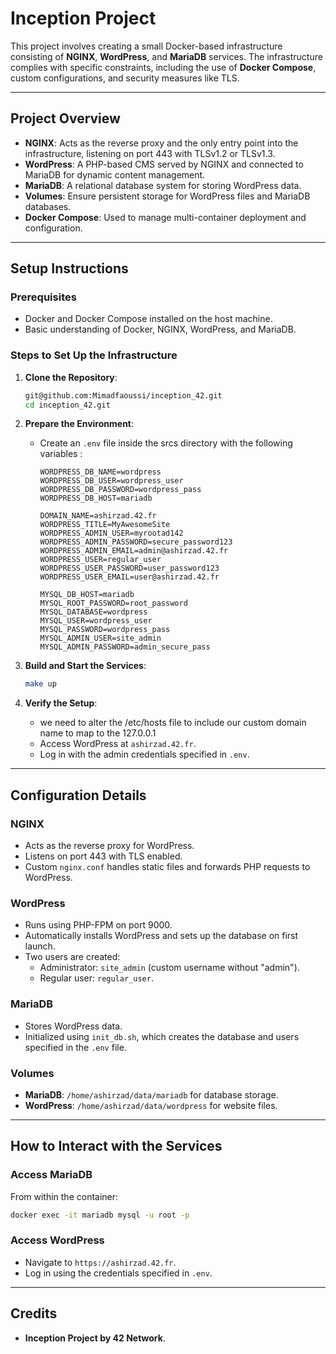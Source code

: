 # Inception Project

This project involves creating a small Docker-based infrastructure consisting of **NGINX**, **WordPress**, and **MariaDB** services. The infrastructure complies with specific constraints, including the use of **Docker Compose**, custom configurations, and security measures like TLS.

---

## Project Overview

- **NGINX**: Acts as the reverse proxy and the only entry point into the infrastructure, listening on port 443 with TLSv1.2 or TLSv1.3.
- **WordPress**: A PHP-based CMS served by NGINX and connected to MariaDB for dynamic content management.
- **MariaDB**: A relational database system for storing WordPress data.
- **Volumes**: Ensure persistent storage for WordPress files and MariaDB databases.
- **Docker Compose**: Used to manage multi-container deployment and configuration.

---

## Setup Instructions

### Prerequisites

- Docker and Docker Compose installed on the host machine.
- Basic understanding of Docker, NGINX, WordPress, and MariaDB.



### Steps to Set Up the Infrastructure

1. **Clone the Repository**:
   ```bash
   git@github.com:Mimadfaoussi/inception_42.git
   cd inception_42.git
   ```

2. **Prepare the Environment**:
   - Create an `.env` file inside the srcs directory  with the following variables :
     ```dotenv
     WORDPRESS_DB_NAME=wordpress
     WORDPRESS_DB_USER=wordpress_user
     WORDPRESS_DB_PASSWORD=wordpress_pass
     WORDPRESS_DB_HOST=mariadb

     DOMAIN_NAME=ashirzad.42.fr
     WORDPRESS_TITLE=MyAwesomeSite
     WORDPRESS_ADMIN_USER=myrootad142
     WORDPRESS_ADMIN_PASSWORD=secure_password123
     WORDPRESS_ADMIN_EMAIL=admin@ashirzad.42.fr
     WORDPRESS_USER=regular_user
     WORDPRESS_USER_PASSWORD=user_password123
     WORDPRESS_USER_EMAIL=user@ashirzad.42.fr

     MYSQL_DB_HOST=mariadb
     MYSQL_ROOT_PASSWORD=root_password
     MYSQL_DATABASE=wordpress
     MYSQL_USER=wordpress_user
     MYSQL_PASSWORD=wordpress_pass
     MYSQL_ADMIN_USER=site_admin
     MYSQL_ADMIN_PASSWORD=admin_secure_pass
     ```



3. **Build and Start the Services**:
   ```bash
   make up
   ```

4. **Verify the Setup**:
   - we need to alter the /etc/hosts file to include our custom domain name to map to the 127.0.0.1
   - Access WordPress at `ashirzad.42.fr`.
   - Log in with the admin credentials specified in `.env`.

---

## Configuration Details

### NGINX
- Acts as the reverse proxy for WordPress.
- Listens on port 443 with TLS enabled.
- Custom `nginx.conf` handles static files and forwards PHP requests to WordPress.

### WordPress
- Runs using PHP-FPM on port 9000.
- Automatically installs WordPress and sets up the database on first launch.
- Two users are created:
  - Administrator: `site_admin` (custom username without "admin").
  - Regular user: `regular_user`.

### MariaDB
- Stores WordPress data.
- Initialized using `init_db.sh`, which creates the database and users specified in the `.env` file.

### Volumes
- **MariaDB**: `/home/ashirzad/data/mariadb` for database storage.
- **WordPress**: `/home/ashirzad/data/wordpress` for website files.

---

## How to Interact with the Services

### Access MariaDB
   From within the container:
   ```bash
   docker exec -it mariadb mysql -u root -p
   ```

### Access WordPress
- Navigate to `https://ashirzad.42.fr`.
- Log in using the credentials specified in `.env`.


---

## Credits
- **Inception Project by 42 Network**.

